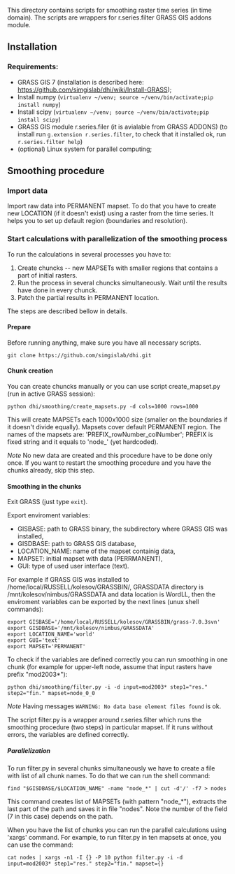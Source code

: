 
This directory contains scripts for smoothing raster time series (in time domain).
The scripts are wrappers for r.series.filter GRASS GIS addons module. 

## Installation

### Requirements:

* GRASS GIS 7 (installation is described here: https://github.com/simgislab/dhi/wiki/Install-GRASS);
* Install numpy (```virtualenv ~/venv; source ~/venv/bin/activate;pip install numpy```)
* Install scipy (```virtualenv ~/venv; source ~/venv/bin/activate;pip install scipy```)
* GRASS GIS module r.series.filer (it is avialable from GRASS ADDONS) (to install run ```g.extension r.series.filter```, to check that it installed ok, run ```r.series.filter help```)
* (optional) Linux system for parallel computing;

## Smoothing procedure

### Import data

Import raw data into PERMANENT mapset. To do that you have to create new LOCATION (if it doesn't exist) using a raster
from the time series. It helps you to set up default region (boundaries and resolution).

### Start calculations with parallelization of the smoothing process

To run the calculations in several processes you have to:

1. Create chuncks -- new MAPSETs with smaller regions that contains a part of initial rasters.
2. Run the process in several chuncks simultaneously. Wait until the results have done in every chunck.
3. Patch the partial results in PERMANENT location.

The steps are described bellow in details.

#### Prepare
Before running anything, make sure you have all necessary scripts.

```
git clone https://github.com/simgislab/dhi.git
```

#### Chunk creation
You  can create chuncks manually or you can use script create_mapset.py (run in active GRASS session):

```
python dhi/smoothing/create_mapsets.py -d cols=1000 rows=1000
```
This will create MAPSETs each 1000x1000 size (smaller on the boundaries if it doesn't divide equally). Mapsets cover default PERMANENT region. The names of the mapsets are: 'PREFIX_rowNumber_colNumber'; PREFIX is fixed string and it equals to 'node_' (yet hardcoded).

*Note* No new data are created and this procedure have to be done only once. If you want to restart the smoothing procedure and you have the chunks already, skip this step.

#### Smoothing in the chunks
Exit GRASS (just type ```exit```).

Export enviroment variables: 
 * GISBASE: path to GRASS binary, the subdirectory where GRASS GIS was installed, 
 * GISDBASE: path to GRASS GIS database, 
 * LOCATION_NAME: name of the mapset containig data,
 * MAPSET: initial mapset with data (PERRMANENT),
 * GUI: type of used user interface (text).

For example if GRASS GIS was installed to /home/local/RUSSELL/kolesov/GRASSBIN/,
GRASSDATA directory is /mnt/kolesov/nimbus/GRASSDATA and data location is  WordLL,
then the enviroment variables can be exported by the next lines (unux shell commands):
 
```
export GISBASE='/home/local/RUSSELL/kolesov/GRASSBIN/grass-7.0.3svn'
export GISDBASE='/mnt/kolesov/nimbus/GRASSDATA'
export LOCATION_NAME='world'
export GUI='text'
export MAPSET='PERMANENT'
```

To check if the variables are defined correctly you can run smoothing in one
chunk (for example for upper-left node, assume that input rasters have prefix "mod2003*"):
```
python dhi/smoothing/filter.py -i -d input=mod2003* step1="res." step2="fin." mapset=node_0_0
```

*Note* Having messages ```WARNING: No data base element files found``` is ok.

The script filter.py is a wrapper around r.series.filter which runs the smoothing procedure (two steps)
in particular mapset. If it runs without errors, the variables are defined correctly.

##### Parallelization
To run filter.py in several chunks simultaneously we have to create a file with list of  all chunk names.
To do that we can run the shell command:
```
find "$GISDBASE/$LOCATION_NAME" -name "node_*" | cut -d'/' -f7 > nodes
```
This command creates list of MAPSETs (with pattern "node_*"), extracts the last part of the path and saves it
in file "nodes". Note the number of the field (7 in this case) depends on the path.

When you have the list of chunks you can run the parallel calculations using 'xargs' command. For example,
to run filter.py in ten mapsets at once, you can use the command:
```
cat nodes | xargs -n1 -I {} -P 10 python filter.py -i -d input=mod2003* step1="res." step2="fin." mapset={}
```
